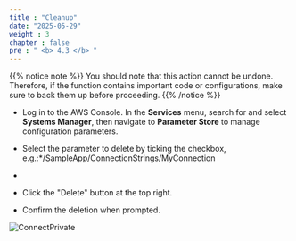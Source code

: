 ```yaml
---
title : "Cleanup"
date: "2025-05-29"
weight : 3
chapter : false
pre : " <b> 4.3 </b> "
---
```



{{% notice note %}}
You should note that this action cannot be undone. Therefore, if the function contains important code or configurations, make sure to back them up before proceeding.
{{% /notice %}}

- Log in to the AWS Console. In the **Services** menu, search for and select **Systems Manager**, then navigate to **Parameter Store** to manage configuration parameters.

- Select the parameter to delete by ticking the checkbox, e.g.:*/SampleApp/ConnectionStrings/MyConnection
*
- Click the "Delete" button at the top right.

- Confirm the deletion when prompted.

![ConnectPrivate](/images/4-Securely/4.20.clean.png)